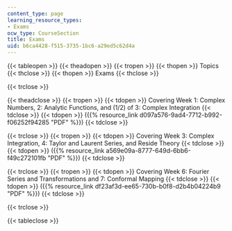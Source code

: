 ```yaml
---
content_type: page
learning_resource_types:
- Exams
ocw_type: CourseSection
title: Exams
uid: b6ca4428-f515-3735-1bc6-a29ed5c62d4a
---
```


{{< tableopen >}}
{{< theadopen >}}
{{< tropen >}}
{{< thopen >}}
Topics
{{< thclose >}}
{{< thopen >}}
Exams
{{< thclose >}}

{{< trclose >}}

{{< theadclose >}}
{{< tropen >}}
{{< tdopen >}}
Covering Week 1: Complex Numbers, 2: Analytic Functions, and (1/2) of 3: Complex Integration
{{< tdclose >}}
{{< tdopen >}}
({{% resource_link d097a576-9ad4-7712-b992-f06252f94285 "PDF" %}})
{{< tdclose >}}

{{< trclose >}}
{{< tropen >}}
{{< tdopen >}}
Covering Week 3: Complex Integration, 4: Taylor and Laurent Series, and Reside Theory
{{< tdclose >}}
{{< tdopen >}}
({{% resource_link a569e09a-8777-649d-6bb6-f49c272101fb "PDF" %}})
{{< tdclose >}}

{{< trclose >}}
{{< tropen >}}
{{< tdopen >}}
Covering Week 6: Fourier Series and Transformations and 7: Conformal Mapping
{{< tdclose >}}
{{< tdopen >}}
({{% resource_link df23af3d-ee65-730b-b0f8-d2b4b04224b9 "PDF" %}})
{{< tdclose >}}

{{< trclose >}}

{{< tableclose >}}